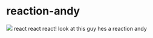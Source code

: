 # reaction-andy

<img src="https://im3.ezgif.com/tmp/ezgif-3-5e66c29219b1.gif"/>
react react react! 
look at this guy hes a reaction andy
